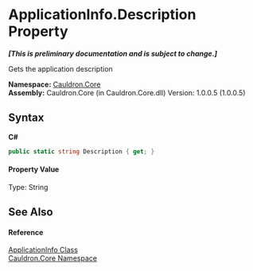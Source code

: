 # ApplicationInfo.Description Property 
 _**\[This is preliminary documentation and is subject to change.\]**_

Gets the application description

**Namespace:**&nbsp;<a href="N_Cauldron_Core">Cauldron.Core</a><br />**Assembly:**&nbsp;Cauldron.Core (in Cauldron.Core.dll) Version: 1.0.0.5 (1.0.0.5)

## Syntax

**C#**<br />
``` C#
public static string Description { get; }
```


#### Property Value
Type: String

## See Also


#### Reference
<a href="T_Cauldron_Core_ApplicationInfo">ApplicationInfo Class</a><br /><a href="N_Cauldron_Core">Cauldron.Core Namespace</a><br />